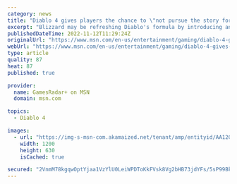 ```yaml
---
category: news
title: "Diablo 4 gives players the chance to \"not pursue the story for a while\""
excerpt: "Blizzard may be refreshing Diablo's formula by introducing an open world in Diablo 4 that \"allows for non-linearity\", but according to general manager Rod Fergusson, that doesn't mean it'll be ..."
publishedDateTime: 2022-11-12T11:29:24Z
originalUrl: "https://www.msn.com/en-us/entertainment/gaming/diablo-4-gives-players-the-chance-to-not-pursue-the-story-for-a-while/ar-AA142yAB"
webUrl: "https://www.msn.com/en-us/entertainment/gaming/diablo-4-gives-players-the-chance-to-not-pursue-the-story-for-a-while/ar-AA142yAB"
type: article
quality: 87
heat: 87
published: true

provider:
  name: GamesRadar+ on MSN
  domain: msn.com

topics:
  - Diablo 4

images:
  - url: "https://img-s-msn-com.akamaized.net/tenant/amp/entityid/AA120OUA.img?h=630&w=1200&m=6&q=60&o=t&l=f&f=jpg"
    width: 1200
    height: 630
    isCached: true

secured: "2VnmM78kgqwOptYjaa1VzYlU0LeiWPDToKkFVsk8Vg2bHB73jdYFs/5sP99BkPVDTOwn3nxNar3pxJ1blImMsqYlQgVl9vNgxE5DF+ELIwTW18T3+MJrglNKvzBuTAn5KdsT1yZzCm0Iis8EpOwvp8ZqcXIRnAFyxFJ6X2TzsmXvZlYFGXLgpTw+Ucj2PG4LFNab8x84vLval4SWg2+5N3c7tjRFqm/0u51CQnidjt+hkkNz3kp9llLQ9+q2SvWk5J/fEuE9K2LHaLCsXcMUVotcFkUSjofd2xN6IyjGGrvdJdMuE3ZkmU3Uz2jpSdkw0ifEVe2BBO0lMNnpbrZki2CatML/BJUoiKanG63Y6k4=;XmyK5M8DUnAWi2M6h3zWDA=="
---
```


